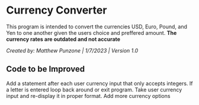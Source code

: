# Currency Converter
This program is intended to convert the currencies USD, Euro, Pound, and Yen to one another given the users choice and preffered amount.
**The currency rates are outdated and not accurate**

*Created by: Matthew Punzone | 1/7/2023 | Version 1.0*

## Code to be Improved
Add a statement after each user currency input that only accepts integers. If a letter is entered loop back around or exit program.
Take user currency input and re-display it in proper format.
Add more currency options
